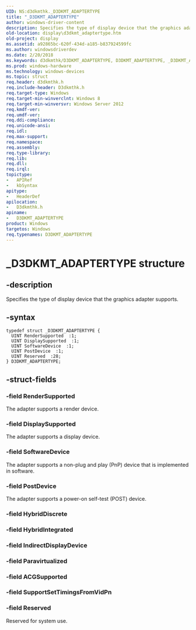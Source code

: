 ```yaml
---
UID: NS:d3dkmthk._D3DKMT_ADAPTERTYPE
title: "_D3DKMT_ADAPTERTYPE"
author: windows-driver-content
description: Specifies the type of display device that the graphics adapter supports.
old-location: display\d3dkmt_adaptertype.htm
old-project: display
ms.assetid: a92865bc-620f-434d-a185-b837924599fc
ms.author: windowsdriverdev
ms.date: 2/20/2018
ms.keywords: d3dkmthk/D3DKMT_ADAPTERTYPE, D3DKMT_ADAPTERTYPE, _D3DKMT_ADAPTERTYPE, D3DKMT_ADAPTERTYPE structure [Display Devices], display.d3dkmt_adaptertype
ms.prod: windows-hardware
ms.technology: windows-devices
ms.topic: struct
req.header: d3dkmthk.h
req.include-header: D3dkmthk.h
req.target-type: Windows
req.target-min-winverclnt: Windows 8
req.target-min-winversvr: Windows Server 2012
req.kmdf-ver: 
req.umdf-ver: 
req.ddi-compliance: 
req.unicode-ansi: 
req.idl: 
req.max-support: 
req.namespace: 
req.assembly: 
req.type-library: 
req.lib: 
req.dll: 
req.irql: 
topictype:
-	APIRef
-	kbSyntax
apitype:
-	HeaderDef
apilocation:
-	D3dkmthk.h
apiname:
-	D3DKMT_ADAPTERTYPE
product: Windows
targetos: Windows
req.typenames: D3DKMT_ADAPTERTYPE
---
```


# _D3DKMT_ADAPTERTYPE structure


## -description


Specifies the type of display device that the graphics adapter supports.


## -syntax


````
typedef struct _D3DKMT_ADAPTERTYPE {
  UINT RenderSupported  :1;
  UINT DisplaySupported  :1;
  UINT SoftwareDevice  :1;
  UINT PostDevice  :1;
  UINT Reserved  :28;
} D3DKMT_ADAPTERTYPE;
````


## -struct-fields




### -field RenderSupported

The adapter supports a render device.


### -field DisplaySupported

The adapter supports a display device.


### -field SoftwareDevice

The adapter supports a non-plug and play (PnP) device that is implemented in software.


### -field PostDevice

The adapter supports a power-on self-test (POST) device.


### -field HybridDiscrete

 


### -field HybridIntegrated

 


### -field IndirectDisplayDevice

 


### -field Paravirtualized

 


### -field ACGSupported

 


### -field SupportSetTimingsFromVidPn

 


### -field Reserved

Reserved for system use.

